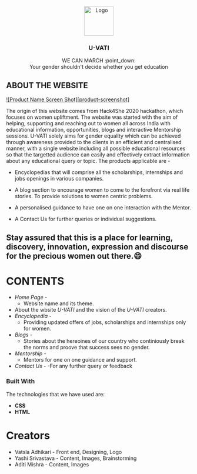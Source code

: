 
 
  
<!-- PROJECT LOGO -->
<br />
<p align="center">
  <a href="https://github.com/othneildrew/Best-README-Template">
    <img src="C:\Users\ki\Desktop\uvati.jpg" alt="Logo" width="80" height="80">
  </a>

  <h3 align="center">U-VATI</h3>

  <p align="center">
    WE CAN MARCH :point_down: 
 <br />
 Your gender shouldn't decide whether you get education
    <br />
    
 
<!-- ABOUT THE PROJECT -->
## ABOUT THE WEBSITE

[![Product Name Screen Shot][product-screenshot]](https://example.com)

The origin of this website comes from Hack4She 2020 hackathon, which focuses on women upliftment. 
The website was started with the aim of helping, supporting and reaching out to women all across India with educational information, opportunities, blogs and interactive Mentorship sessions. U-VATI solely aims for gender equality which can be achieved through awareness provided to the clients in an efficient and centralised manner, with a single website including all possible educational resources so that the targetted audience can easily and effectively extract information about any educational query or topic. The products applicable are -

* Encyclopedias that will comprise all the scholarships, internships and jobs openings in various companies.
* A blog section to encourage women to come to the forefront 
                   via real life stories. To provide solutions to women centric problems.

* A personalised guidance to have one on one interaction with the Mentor.
* A Contact Us for further queries or individual suggestions.

## Stay assured that this is a place for learning, discovery, innovation, expression and discourse for the precious women out there.:smile:

<!-- CONTENTS -->
# CONTENTS
 * _Home Page_ -
   - Website name and its theme.
 * About the wbsite *U-VATI* and the vision of the *U-VATI* creators.
 * _Encyclopedia_ -
   - Providing updated offers of jobs, scholarships and internships only for women.
 * _Blogs_ -
   - Stories about the hereoines of our country who continiously break the norms and proove that success sees no gender.
 * _Mentorship_ - 
   - Mentors for one on one guidance and support.
 * _Contact Us_ -
   -For any further query or feedback
### Built With
The technologies that we have used are:
* **CSS**
* **HTML**

# Creators
 *  Vatsla Adhikari - Front end, Designing, Logo
 *  Yashi Srivastava - Content, Images, Brainstorming
 *  Aditi Mishra - Content, Images









